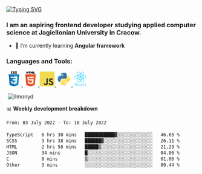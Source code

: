 [![Typing SVG](https://readme-typing-svg.herokuapp.com?color=%23e07a5f&size=40&center=false&vCenter=true&multiline=true&width=900&height=70&lines=Hi%2C+my+name+is+Oleg)](https://git.io/typing-svg)

<h3>
  I am an aspiring frontend developer studying applied computer science at Jagiellonian University in Cracow.</h3>

- 🌱 I’m currently learning **Angular framework**

<p align="left">
</p>


<h3 align="left">Languages and Tools:</h3>
<p align="left"> <a href="https://www.w3schools.com/css/" target="_blank" rel="noreferrer"> <img src="https://raw.githubusercontent.com/devicons/devicon/master/icons/css3/css3-original-wordmark.svg" alt="css3" width="40" height="40"/> </a> <a href="https://www.w3.org/html/" target="_blank" rel="noreferrer"> <img src="https://raw.githubusercontent.com/devicons/devicon/master/icons/html5/html5-original-wordmark.svg" alt="html5" width="40" height="40"/> </a> <a href="https://developer.mozilla.org/en-US/docs/Web/JavaScript" target="_blank" rel="noreferrer"> <img src="https://raw.githubusercontent.com/devicons/devicon/master/icons/javascript/javascript-original.svg" alt="javascript" width="40" height="40"/> </a> <a href="https://www.python.org" target="_blank" rel="noreferrer"> <img src="https://raw.githubusercontent.com/devicons/devicon/master/icons/python/python-original.svg" alt="python" width="40" height="40"/> </a> <a href="https://reactjs.org/" target="_blank" rel="noreferrer"> <img src="https://raw.githubusercontent.com/devicons/devicon/master/icons/react/react-original-wordmark.svg" alt="react" width="40" height="40"/> </a> </p>

<p>&nbsp;<img align="center" src="https://github-readme-stats.vercel.app/api?username=ilmonyd&show_icons=true&theme=calm&locale=en" alt="ilmonyd" /></p>


📊 **Weekly development breakdown**
<!--START_SECTION:waka-->

```text
From: 03 July 2022 - To: 10 July 2022

TypeScript   6 hrs 30 mins   ███████████▓░░░░░░░░░░░░░   46.65 %
SCSS         3 hrs 38 mins   ██████▓░░░░░░░░░░░░░░░░░░   26.11 %
HTML         2 hrs 58 mins   █████▒░░░░░░░░░░░░░░░░░░░   21.29 %
JSON         34 mins         █░░░░░░░░░░░░░░░░░░░░░░░░   04.06 %
C            8 mins          ▒░░░░░░░░░░░░░░░░░░░░░░░░   01.06 %
Other        3 mins          ░░░░░░░░░░░░░░░░░░░░░░░░░   00.44 %
```

<!--END_SECTION:waka-->
